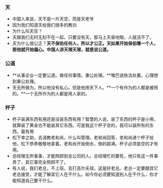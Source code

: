 ### 天

- 中国人来说，天不是一片天空，而是天老爷
- 因为我们知道天给我们很多的教训
- 为什么叫天空？
- 天跟我们无时无刻不在一起，只要没有天，那马上天昏地暗，人就活不了。
- 天为什么很公正？**天不保佑任何人，所以才公正。天如果开始保佑哪一个人，那他就开始偏心。中国人讲天理天理，就是说公道。**

### 公道

- **从事企业一定要公道。做任何事情，秉公处理。**嘴巴说依法处置，心理想到秉公处理。
- 天无所做为，所以他没有私心。但是他用天下人。**一个有作为的人都是被用的。**一个无所作为的人都是用人家的。

### 杯子

- 杯子装满东西有用还是没装东西有用？智慧的人说，装了东西的杯子是小用，就算装了黄金也不能装其它东西。可是我这个杯子空的，我可以装所有的东西，最有用
- 松下幸之助，去请教老和尚，什么叫管理。老和尚回答，老和尚递个杯子给他，松下恭恭敬敬地拿着。老和尚开始倒水，倒的超满。杯子必须是空的才有用。
- 总经理无所事事，才能照顾到全公司的人。总经理忙的要死，他只有这一件事弄了，其它事完全照顾不了。
- 有人说，我们老总，不上班，去打高尔夫球。这是好老总。老总一定要跟其它老总接受，才能了解其它人在干什么。如今你必须要知道别人在干什么，你才能知道自己要干什么。
